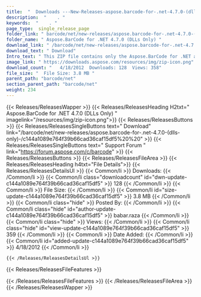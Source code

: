 ```yaml
---
title:  "  Downloads ---New-Releases-aspose.barcode-for-.net-4.7.0-(dlls-only)- . " 
description:  "    . " 
keywords:  "    . " 
page_type:  single_release_page
folder_link: " barcode/net/new-releases/aspose.barcode-for-.net-4.7.0-(dlls-only)-/"
folder_name: " Aspose.BarCode for .NET 4.7.0 (DLLs Only) "
download_link: " /barcode/net/new-releases/aspose.barcode-for-.net-4.7.0-(dlls-only)-/c144a1089e764f39b66cad36caf15df5"
download_text: " Download"
Intro_text: " This ZIP file contains only the Aspose.BarCode for .NET assemblies. The assembli..."
image_link: " https://downloads.aspose.com/resources/img/zip-icon.png"
download_count: "   4/18/2012  Downloads: 128  Views: 358"
file_size: "  File Size: 3.8 MB "
parent_path: "barcode/net"
section_parent_path: "barcode/net"
weight: 234 
---
```


{{< Releases/ReleasesWapper >}}
  {{< Releases/ReleasesHeading H2txt=" Aspose.BarCode for .NET 4.7.0 (DLLs Only) " imagelink="/resources/img/zip-icon.png">}}
  {{< Releases/ReleasesButtons >}}
    {{< Releases/ReleasesSingleButtons text=" Download" link="/barcode/net/new-releases/aspose.barcode-for-.net-4.7.0-(dlls-only)-/c144a1089e764f39b66cad36caf15df5%20%20" >}}
    {{< Releases/ReleasesSingleButtons text=" Support Forum " link="https://forum.aspose.com/c/barcode" >}}
  {{< Releases/ReleasesButtons >}}
  {{< Releases/ReleasesFileArea >}}
    {{< Releases/ReleasesHeading h4txt="File Details">}}
    {{< Releases/ReleasesDetailsUl >}}
            {{< Common/li  >}} Downloads: {{< /Common/li >}} 
      {{< Common/li class="downloadcount" id="dwn-update-c144a1089e764f39b66cad36caf15df5" >}} 128 {{< /Common/li >}} 
      {{< Common/li  >}} File Size: {{< /Common/li >}} 
      {{< Common/li id="size-update-c144a1089e764f39b66cad36caf15df5" >}} 3.8 MB {{< /Common/li >}} 
      {{< Common/li  class="hide" >}} Posted By: {{< /Common/li >}} 
      {{< Common/li class="hide" id="author-update-c144a1089e764f39b66cad36caf15df5" >}} babar.raza {{< /Common/li >}} 
      {{< Common/li class="hide"  >}} Views: {{< /Common/li >}} 
      {{< Common/li class="hide" id="view-update-c144a1089e764f39b66cad36caf15df5" >}} 359 {{< /Common/li >}} 
      {{< Common/li  >}} Date Added: {{< /Common/li >}} 
      {{< Common/li id="added-update-c144a1089e764f39b66cad36caf15df5" >}} 4/18/2012 {{< /Common/li >}} 

    {{< /Releases/ReleasesDetailsUl >}}

  {{< Releases/ReleasesFileFeatures >}}
      
  {{< /Releases/ReleasesFileFeatures >}}
 {{< /Releases/ReleasesFileArea >}}
{{< /Releases/ReleasesWapper >}}


